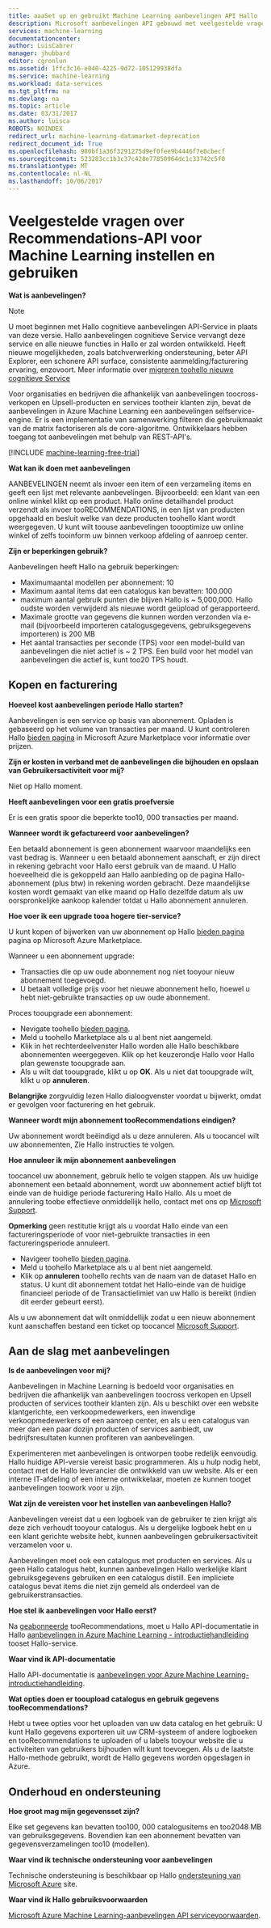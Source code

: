 ```yaml
---
title: aaaSet up en gebruikt Machine Learning aanbevelingen API Hallo | Microsoft Docs
description: Microsoft aanbevelingen API gebouwd met veelgestelde vragen over Azure Machine Learning
services: machine-learning
documentationcenter: 
author: LuisCabrer
manager: jhubbard
editor: cgronlun
ms.assetid: 1ffc3c16-e040-4225-9d72-105129938dfa
ms.service: machine-learning
ms.workload: data-services
ms.tgt_pltfrm: na
ms.devlang: na
ms.topic: article
ms.date: 03/31/2017
ms.author: luisca
ROBOTS: NOINDEX
redirect_url: machine-learning-datamarket-deprecation
redirect_document_id: True
ms.openlocfilehash: 980bf1a36f3291275d9ef0fee9b4446f7e0cbecf
ms.sourcegitcommit: 523283cc1b3c37c428e77850964dc1c33742c5f0
ms.translationtype: MT
ms.contentlocale: nl-NL
ms.lasthandoff: 10/06/2017
---
```

# <a name="setting-up-and-using-machine-learning-recommendations-api-faq"></a>Veelgestelde vragen over Recommendations-API voor Machine Learning instellen en gebruiken
**Wat is aanbevelingen?**

> [!NOTE]
> U moet beginnen met Hallo cognitieve aanbevelingen API-Service in plaats van deze versie. Hallo aanbevelingen cognitieve Service vervangt deze service en alle nieuwe functies in Hallo er zal worden ontwikkeld. Heeft nieuwe mogelijkheden, zoals batchverwerking ondersteuning, beter API Explorer, een schonere API surface, consistente aanmelding/facturering ervaring, enzovoort.
> Meer informatie over [migreren toohello nieuwe cognitieve Service](http://aka.ms/recomigrate)
> 
> 

Voor organisaties en bedrijven die afhankelijk van aanbevelingen toocross-verkopen en Upsell-producten en services tootheir klanten zijn, bevat de aanbevelingen in Azure Machine Learning een aanbevelingen selfservice-engine. Er is een implementatie van samenwerking filteren die gebruikmaakt van de matrix factoriseren als de core-algoritme. Ontwikkelaars hebben toegang tot aanbevelingen met behulp van REST-API's. 

[!INCLUDE [machine-learning-free-trial](../../includes/machine-learning-free-trial.md)]

**Wat kan ik doen met aanbevelingen**

AANBEVELINGEN neemt als invoer een item of een verzameling items en geeft een lijst met relevante aanbevelingen. Bijvoorbeeld: een klant van een online winkel klikt op een product. Hallo online detailhandel product verzendt als invoer tooRECOMMENDATIONS, in een lijst van producten opgehaald en besluit welke van deze producten toohello klant wordt weergegeven. U kunt wilt toouse aanbevelingen toooptimize uw online winkel of zelfs tooinform uw binnen verkoop afdeling of aanroep center.

**Zijn er beperkingen gebruik?**

Aanbevelingen heeft Hallo na gebruik beperkingen:

* Maximumaantal modellen per abonnement: 10
* Maximum aantal items dat een catalogus kan bevatten: 100.000
* maximum aantal gebruik punten die blijven Hallo is ~ 5,000,000. Hallo oudste worden verwijderd als nieuwe wordt geüpload of gerapporteerd.
* Maximale grootte van gegevens die kunnen worden verzonden via e-mail (bijvoorbeeld importeren catalogusgegevens, gebruiksgegevens importeren) is 200 MB
* Het aantal transacties per seconde (TPS) voor een model-build van aanbevelingen die niet actief is ~ 2 TPS. Een build voor het model van aanbevelingen die actief is, kunt too20 TPS houdt.

## <a name="purchase-and-billing"></a>Kopen en facturering
**Hoeveel kost aanbevelingen periode Hallo starten?**

Aanbevelingen is een service op basis van abonnement. Opladen is gebaseerd op het volume van transacties per maand. U kunt controleren Hallo [bieden pagina](https://datamarket.azure.com/dataset/amla/recommendations) in Microsoft Azure Marketplace voor informatie over prijzen.

**Zijn er kosten in verband met de aanbevelingen die bijhouden en opslaan van Gebruikersactiviteit voor mij?**

Niet op Hallo moment.

**Heeft aanbevelingen voor een gratis proefversie**

Er is een gratis spoor die beperkte too10, 000 transacties per maand.

**Wanneer wordt ik gefactureerd voor aanbevelingen?**

Een betaald abonnement is geen abonnement waarvoor maandelijks een vast bedrag is. Wanneer u een betaald abonnement aanschaft, er zijn direct in rekening gebracht voor Hallo eerst gebruik van de maand. U Hallo hoeveelheid die is gekoppeld aan Hallo aanbieding op de pagina Hallo-abonnement (plus btw) in rekening worden gebracht. Deze maandelijkse kosten wordt gemaakt van elke maand op Hallo dezelfde datum als uw oorspronkelijke aankoop kalender totdat u Hallo abonnement annuleren. 

**Hoe voer ik een upgrade tooa hogere tier-service?**

U kunt kopen of bijwerken van uw abonnement op Hallo [bieden pagina](https://datamarket.azure.com/dataset/amla/recommendations) pagina op Microsoft Azure Marketplace.

Wanneer u een abonnement upgrade:

* Transacties die op uw oude abonnement nog niet tooyour nieuw abonnement toegevoegd. 
* U betaalt volledige prijs voor het nieuwe abonnement hello, hoewel u hebt niet-gebruikte transacties op uw oude abonnement.

Proces tooupgrade een abonnement:

* Nevigate toohello [bieden pagina](https://datamarket.azure.com/dataset/amla/recommendations).
* Meld u toohello Marketplace als u al bent niet aangemeld.
* Klik in het rechterdeelvenster Hallo worden alle Hallo beschikbare abonnementen weergegeven. Klik op het keuzerondje Hallo voor Hallo plan gewenste tooupgrade aan.
* Als u wilt dat tooupgrade, klikt u op **OK**. Als u niet dat tooupgrade wilt, klikt u op **annuleren**.

**Belangrijke** zorgvuldig lezen Hallo dialoogvenster voordat u bijwerkt, omdat er gevolgen voor facturering en het gebruik.

**Wanneer wordt mijn abonnement tooRecommendations eindigen?**

Uw abonnement wordt beëindigd als u deze annuleren. Als u toocancel wilt uw abonnementen, Zie Hallo instructies te volgen.

**Hoe annuleer ik mijn abonnement aanbevelingen**

toocancel uw abonnement, gebruik hello te volgen stappen. Als uw huidige abonnement een betaald abonnement, wordt uw abonnement actief blijft tot einde van de huidige periode facturering Hallo Hallo. Als u moet de annulering toobe effectieve onmiddellijk hello, contact met ons op [Microsoft Support](https://support.microsoft.com/oas/default.aspx?gprid=17024&st=1&wfxredirect=1&sd=gn).

**Opmerking** geen restitutie krijgt als u voordat Hallo einde van een factureringsperiode of voor niet-gebruikte transacties in een factureringsperiode annuleert.

* Navigeer toohello [bieden pagina](https://datamarket.azure.com/dataset/amla/recommendations).
* Meld u toohello Marketplace als u al bent niet aangemeld.
* Klik op **annuleren** toohello rechts van de naam van de dataset Hallo en status. U kunt dit abonnement totdat het Hallo-einde van de huidige financieel periode of de Transactielimiet van uw Hallo is bereikt (indien dit eerder gebeurt eerst).

Als u uw abonnement dat wilt onmiddellijk zodat u een nieuw abonnement kunt aanschaffen bestand een ticket op toocancel [Microsoft Support](https://support.microsoft.com/oas/default.aspx?gprid=17024&st=1&wfxredirect=1&sd=gn).

## <a name="getting-started-with-recommendations"></a>Aan de slag met aanbevelingen
**Is de aanbevelingen voor mij?** 

Aanbevelingen in Machine Learning is bedoeld voor organisaties en bedrijven die afhankelijk van aanbevelingen toocross verkopen en Upsell producten of services tootheir klanten zijn. Als u beschikt over een website klantgerichte, een verkoopmedewerkers, een inwendige verkoopmedewerkers of een aanroep center, en als u een catalogus van meer dan een paar dozijn producten of services aanbiedt, uw bedrijfsresultaten kunnen profiteren van aanbevelingen. 

Experimenteren met aanbevelingen is ontworpen toobe redelijk eenvoudig. Hallo huidige API-versie vereist basic programmeren. Als u hulp nodig hebt, contact met de Hallo leverancier die ontwikkeld van uw website. Als er een interne IT-afdeling of een interne ontwikkelaar, moeten ze kunnen tooget aanbevelingen toowork voor u zijn. 

**Wat zijn de vereisten voor het instellen van aanbevelingen Hallo?**

Aanbevelingen vereist dat u een logboek van de gebruiker te zien krijgt als deze zich verhoudt tooyour catalogus. Als u dergelijke logboek hebt en u een klant gerichte website hebt, kunnen aanbevelingen gebruikersactiviteit verzamelen voor u. 

Aanbevelingen moet ook een catalogus met producten en services. Als u geen Hallo catalogus hebt, kunnen aanbevelingen Hallo werkelijke klant gebruiksgegevens gebruiken en een catalogus distill. Een impliciete catalogus bevat items die niet zijn gemeld als onderdeel van de gebruikerstransacties.

**Hoe stel ik aanbevelingen voor Hallo eerst?**

Na [geabonneerde](https://datamarket.azure.com/dataset/amla/recommendations) tooRecommendations, moet u Hallo API-documentatie in Hallo [aanbevelingen in Azure Machine Learning - introductiehandleiding](machine-learning-recommendation-api-quick-start-guide.md) tooset Hallo-service.

**Waar vind ik API-documentatie** 

Hallo API-documentatie is [aanbevelingen voor Azure Machine Learning-introductiehandleiding](machine-learning-recommendation-api-quick-start-guide.md).

**Wat opties doen er tooupload catalogus en gebruik gegevens tooRecommendations?**

Hebt u twee opties voor het uploaden van uw data catalog en het gebruik: U kunt Hallo gegevens exporteren uit uw CRM-systeem of andere logboeken en tooRecommendations te uploaden of u labels tooyour website die u activiteiten van gebruikers bijhouden wilt kunt toevoegen. Als u de laatste Hallo-methode gebruikt, wordt de Hallo gegevens worden opgeslagen in Azure.

## <a name="maintenance-and-support"></a>Onderhoud en ondersteuning
**Hoe groot mag mijn gegevensset zijn?**

Elke set gegevens kan bevatten too100, 000 catalogusitems en too2048 MB van gebruiksgegevens.
Bovendien kan een abonnement bevatten van gegevensverzamelingen too10 (modellen).

**Waar vind ik technische ondersteuning voor aanbevelingen**

Technische ondersteuning is beschikbaar op Hallo [ondersteuning van Microsoft Azure](https://social.msdn.microsoft.com/forums/azure/home?forum=MachineLearning) site.

**Waar vind ik Hallo gebruiksvoorwaarden**

[Microsoft Azure Machine Learning-aanbevelingen API servicevoorwaarden](https://datamarket.azure.com/dataset/amla/recommendations#terms).

